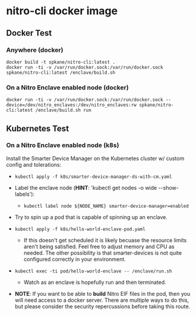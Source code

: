 # nitro-cli docker image

## Docker Test

### Anywhere (docker)

```shell
docker build -t spkane/nitro-cli:latest .
docker run -ti -v /var/run/docker.sock:/var/run/docker.sock spkane/nitro-cli:latest /enclave/build.sh
```

### On a Nitro Enclave enabled node (docker)

```shell
docker run -ti -v /var/run/docker.sock:/var/run/docker.sock --device=/dev/nitro_enclaves:/dev/nitro_enclaves:rw spkane/nitro-cli:latest /enclave/build.sh run
```

## Kubernetes Test

### On a Nitro Enclave enabled node (k8s)

Install the Smarter Device Manager on the Kubernetes cluster w/ custom config and tolerations:

* `kubectl apply -f k8s/smarter-device-manager-ds-with-cm.yaml`

* Label the enclave node (**HINT**: 'kubectl get nodes -o wide --show-labels'):
  * `kubectl label node ${NODE_NAME} smarter-device-manager=enabled`

* Try to spin up a pod that is capable of spinning up an enclave.

* `kubectl apply -f k8s/hello-world-enclave-pod.yaml`
  * If this doesn't get scheduled it is likely becuase the resource limits aren't being satisfied. Feel free to adjust memory and CPU as needed. The other possibility is that smarter-devices is not quite configured correctly in your environment.

* `kubectl exec -ti pod/hello-world-enclave -- /enclave/run.sh`
  * Watch as an enclave is hopefully run and then terminated.

* **NOTE**: If you want to be able to **build** Nitro EIF files in the pod, then you will need access to a docker server. There are multiple ways to do this, but please consider the security repercussions before taking this route.

